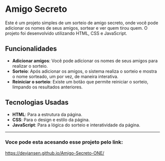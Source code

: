 # Amigo Secreto

Este é um projeto simples de um sorteio de amigo secreto, onde você pode adicionar os nomes de seus amigos, sortear e ver quem tirou quem. O projeto foi desenvolvido utilizando HTML, CSS e JavaScript.

## Funcionalidades

- **Adicionar amigos**: Você pode adicionar os nomes de seus amigos para realizar o sorteio.
- **Sorteio**: Após adicionar os amigos, o sistema realiza o sorteio e mostra o nome sorteado, um por vez, de maneira interativa.
- **Reiniciar o sorteio**: Existe um botão que permite reiniciar o sorteio, limpando os resultados anteriores.

## Tecnologias Usadas

- **HTML**: Para a estrutura da página.
- **CSS**: Para o design e estilo da página.
- **JavaScript**: Para a lógica do sorteio e interatividade da página.

---
### Voce pode esta acesando esse projeto pelo link:
https://devjansen.github.io/Amigo-Secreto-ONE/